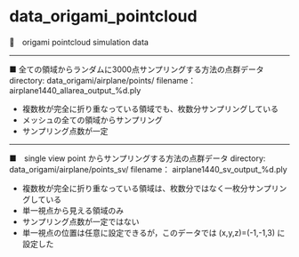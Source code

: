 # data_origami_pointcloud
 🍵　origami pointcloud simulation data
 
---
 
■ 全ての領域からランダムに3000点サンプリングする方法の点群データ
directory: data_origami/airplane/points/
filename： airplane1440_allarea_output_%d.ply

- 複数枚が完全に折り重なっている領域でも、枚数分サンプリングしている
- メッシュの全ての領域からサンプリング
- サンプリング点数が一定

---

■　single view point からサンプリングする方法の点群データ
directory: data_origami/airplane/points_sv/
filename： airplane1440_sv_output_%d.ply

- 複数枚が完全に折り重なっている領域は、枚数分ではなく一枚分サンプリングしている
- 単一視点から見える領域のみ
- サンプリング点数が一定ではない
- 単一視点の位置は任意に設定できるが，このデータでは (x,y,z)=(-1,-1,3) に設定した
